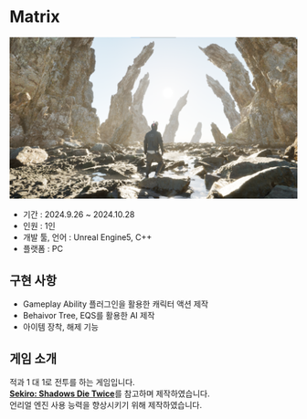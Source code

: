 # Matrix
![Alt text](./MatrixImage.png)   
* 기간 : 2024.9.26 ~ 2024.10.28
* 인원 : 1인
* 개발 툴, 언어 : Unreal Engine5, C++
* 플랫폼 : PC

## 구현 사항
* Gameplay Ability 플러그인을 활용한 캐릭터 액션 제작
* Behaivor Tree, EQS를 활용한 AI 제작
* 아이템 장착, 해제 기능

## 게임 소개
적과 1 대 1로 전투를 하는 게임입니다.   
[**Sekiro: Shadows Die Twice**](https://en.wikipedia.org/wiki/Sekiro:_Shadows_Die_Twice)를 참고하며 제작하였습니다.   
언리얼 엔진 사용 능력을 향상시키기 위해 제작하였습니다.   
